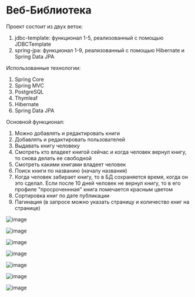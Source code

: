 # Веб-Библиотека
Проект состоит из двух веток:
1) jdbc-template: функционал 1-5, реализованный с помощью JDBCTemplate
2) spring-jpa: функционал 1-9, реализованный с помощью Hibernate и Spring Data JPA

Использованные технологии:
1) Spring Core
2) Spring MVC
3) PostgreSQL
4) Thymleaf
5) Hibernate
6) Spring Data JPA

Основной функционал:
1) Можно добавлять и редактировать книги
2) Добавлять и редактировать пользователей
3) Выдавать книгу человеку
4) Смотреть кто владеет книгой сейчас и когда человек вернул книгу, то снова делать ее свободной
5) Смотреть какими книгами владеет человек
6) Поиск книги по названию (началу названия)
7) Когда человек забирает книгу, то в БД сохраняется время, когда он это сделал. Если после 10 дней человек не вернул книгу, то в его профиле "просроченнная" книга помечается красным цветом
8) Сортировка книг по дате публикации
9) Пагинация (в запросе можно указать страницу и количество книг на странице)

![image](https://github.com/Artifeex/WebLibrary/assets/71323102/e8b5037c-a881-4d86-bf5b-2ac7d062af93)

![image](https://github.com/Artifeex/WebLibrary/assets/71323102/276adf7f-a163-4b90-a170-08bedc8cd7f7)

![image](https://github.com/Artifeex/WebLibrary/assets/71323102/5eb0ef29-903e-4486-aa1a-e6fd261421a4)

![image](https://github.com/Artifeex/WebLibrary/assets/71323102/a293d1d3-a4a8-4c10-8a45-09e2be85e6d1)

![image](https://github.com/Artifeex/WebLibrary/assets/71323102/aa562c37-004f-4c86-a870-d3b4b8f228b9)

![image](https://github.com/Artifeex/WebLibrary/assets/71323102/1ade955d-cafc-4f4f-9fcc-fd1156306f8a)

![image](https://github.com/Artifeex/WebLibrary/assets/71323102/4addd0ac-c15b-4245-bf83-3a98ccaf4dad)


